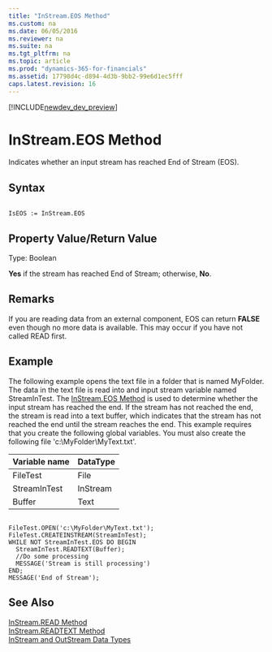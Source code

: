 ```yaml
---
title: "InStream.EOS Method"
ms.custom: na
ms.date: 06/05/2016
ms.reviewer: na
ms.suite: na
ms.tgt_pltfrm: na
ms.topic: article
ms.prod: "dynamics-365-for-financials"
ms.assetid: 17798d4c-d894-4d3b-9bb2-99e6d1ec5fff
caps.latest.revision: 16
---
```


[!INCLUDE[newdev_dev_preview](../includes/newdev_dev_preview.md)]

# InStream.EOS Method
Indicates whether an input stream has reached End of Stream \(EOS\).  
  
## Syntax  
  
```  
  
IsEOS := InStream.EOS  
```  
  
## Property Value/Return Value  
 Type: Boolean  
  
 **Yes** if the stream has reached End of Stream; otherwise, **No**.  
  
## Remarks  
 If you are reading data from an external component, EOS can return **FALSE** even though no more data is available. This may occur if you have not called READ first.  
  
## Example  
 The following example opens the text file in a folder that is named MyFolder. The data in the text file is read into and input stream variable named StreamInTest. The [InStream.EOS Method](devenv-InStream.EOS-Method.md) is used to determine whether the input stream has reached the end. If the stream has not reached the end, the stream is read into a text buffer, which indicates that the stream has not reached the end until the stream reaches the end. This example requires that you create the following global variables. You must also create the following file 'c:\\MyFolder\\MyText.txt'.  
  
|Variable name|DataType|  
|-------------------|--------------|  
|FileTest|File|  
|StreamInTest|InStream|  
|Buffer|Text|  
  
```  
  
FileTest.OPEN('c:\MyFolder\MyText.txt');  
FileTest.CREATEINSTREAM(StreamInTest);  
WHILE NOT StreamInTest.EOS DO BEGIN  
  StreamInTest.READTEXT(Buffer);  
  //Do some processing  
  MESSAGE('Stream is still processing')  
END;  
MESSAGE('End of Stream');  
```  
  
## See Also  
 [InStream.READ Method](devenv-InStream.READ-Method.md)   
 [InStream.READTEXT Method](devenv-InStream.READTEXT-Method.md)   
 [InStream and OutStream Data Types](../datatypes/devenv-InStream-and-OutStream-Data-Types.md)
